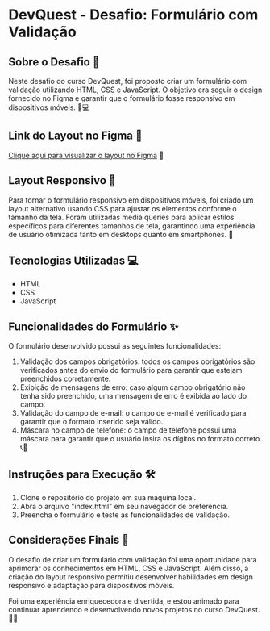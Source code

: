 # DevQuest - Desafio: Formulário com Validação

## Sobre o Desafio 🚀

Neste desafio do curso DevQuest, foi proposto criar um formulário com validação utilizando HTML, CSS e JavaScript. O objetivo era seguir o design fornecido no Figma e garantir que o formulário fosse responsivo em dispositivos móveis. 📱💻

## Link do Layout no Figma 🎨

[Clique aqui para visualizar o layout no Figma](https://www.figma.com/file/zBKnYG9UNdUiIr8ClQTWSG/DESAFIO---HTML%2FCSS%2FJS-INTERMEDI%C3%81RIO?node-id=34%3A529&mode=dev) 👀

## Layout Responsivo 📱

Para tornar o formulário responsivo em dispositivos móveis, foi criado um layout alternativo usando CSS para ajustar os elementos conforme o tamanho da tela. Foram utilizadas media queries para aplicar estilos específicos para diferentes tamanhos de tela, garantindo uma experiência de usuário otimizada tanto em desktops quanto em smartphones. 📏

## Tecnologias Utilizadas 💻

- HTML
- CSS
- JavaScript

## Funcionalidades do Formulário ✨

O formulário desenvolvido possui as seguintes funcionalidades:

1. Validação dos campos obrigatórios: todos os campos obrigatórios são verificados antes do envio do formulário para garantir que estejam preenchidos corretamente.
2. Exibição de mensagens de erro: caso algum campo obrigatório não tenha sido preenchido, uma mensagem de erro é exibida ao lado do campo.
3. Validação do campo de e-mail: o campo de e-mail é verificado para garantir que o formato inserido seja válido.
4. Máscara no campo de telefone: o campo de telefone possui uma máscara para garantir que o usuário insira os dígitos no formato correto. 📞💼

## Instruções para Execução 🛠️

1. Clone o repositório do projeto em sua máquina local.
2. Abra o arquivo "index.html" em seu navegador de preferência.
3. Preencha o formulário e teste as funcionalidades de validação.

## Considerações Finais 🎉

O desafio de criar um formulário com validação foi uma oportunidade para aprimorar os conhecimentos em HTML, CSS e JavaScript. Além disso, a criação do layout responsivo permitiu desenvolver habilidades em design responsivo e adaptação para dispositivos móveis.

Foi uma experiência enriquecedora e divertida, e estou animado para continuar aprendendo e desenvolvendo novos projetos no curso DevQuest. 🚀✨